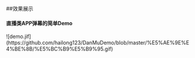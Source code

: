 ##效果展示
<h4>直播类APP弹幕的简单Demo</h4>
![demo.jif](https://github.com/hailong123/DanMuDemo/blob/master/%E5%AE%9E%E4%BE%8B/%E5%BC%B9%E5%B9%95.gif)

